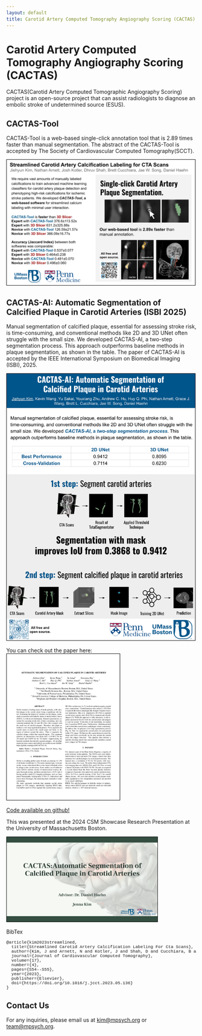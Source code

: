 ```yaml
---
layout: default
title: Carotid Artery Computed Tomography Angiography Scoring (CACTAS)
---
```


# Carotid Artery Computed Tomography Angiography Scoring (CACTAS)


CACTAS(Carotid Artery Computed Tomographic Angiography Scoring) project is an open-source project that can assist radiologists to diagnose an embolic stroke of undetermined source (ESUS).

## CACTAS-Tool
CACTAS-Tool is a web-based single-click annotation tool that is 2.89 times faster than manual segmentation. The abstract of the CACTAS-Tool is accepted by The Society of Cardiovascular Computed Tomography(SCCT).

<a href='images/SCCT.pdf' target='_blank'><img src='images/SCCT.png' style='border:solid thin black;width:500px'></a>


## CACTAS-AI: Automatic Segmentation of Calcified Plaque in Carotid Arteries (ISBI 2025)
Manual segmentation of calcified plaque, essential for assessing stroke risk, is time-consuming, and conventional methods like 2D and 3D UNet often struggle with the small size. We developed CACTAS-AI, a two-step segmentation process. This approach outperforms baseline methods in plaque segmentation, as shown in the table. The paper of CACTAS-AI is accepted by the IEEE International Symposium on Biomedical Imaging (ISBI), 2025. 

<a href='images/ISBI25_paper_192.pdf' target='_blank'><img src='images/ISBI_Poster.png' style='border:solid thin black;width:500px'></a>

You can check out the paper here:         
<a href='https://mpsych.org/papers/kim2025automatic.pdf' target='_blank'><img src='images/ISBI_Paper.png' style='border:solid thin black;width:300px'></a>

[Code available on github!](https://github.com/mpsych/CACTAS-AI)

This was presented at the 2024 CSM Showcase Research Presentation at the University of Massachusetts Boston.

<a href='https://docs.google.com/presentation/d/1wu5ZombyQxnALcrOUZXO9rbnkxdN5usVQFVEphEe1CE/edit?usp=sharing' target='_blank'><img src='images/symp.png' style='border:solid thin black;width:400px'></a>&nbsp;&nbsp;&nbsp;


BibTex

<pre style="overflow:auto; text-align:left; font-size:0.8em;font-family:courier;margin-bottom: 20px;"><span class="bibtexraw noread">@article{kim2023streamlined,
  title={Streamlined Carotid Artery Calcification Labeling For Cta Scans},
  author={Kim, J and Arnett, N and Kotler, J and Shah, D and Cucchiara, B and Song, J and Haehn, D},
  journal={Journal of Cardiovascular Computed Tomography},
  volume={17},
  number={4},
  pages={S54--S55},
  year={2023},
  publisher={Elsevier},
  doi={https://doi.org/10.1016/j.jcct.2023.05.136}
}</span></pre>


## Contact Us

For any inquiries, please email us at [kim@mpsych.org](mailto:kim@mpsych.org) or [team@mpsych.org](mailto:team@mpsych.org).
